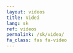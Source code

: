 ```yaml
---
layout: videos
title: Videá
lang: sk
ref: videos
permalink: /sk/videa/
fa_class: fas fa-video
---
```

